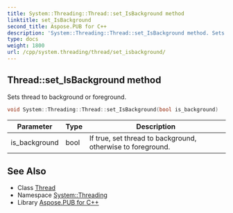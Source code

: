 ```yaml
---
title: System::Threading::Thread::set_IsBackground method
linktitle: set_IsBackground
second_title: Aspose.PUB for C++
description: 'System::Threading::Thread::set_IsBackground method. Sets thread to background or foreground in C++.'
type: docs
weight: 1800
url: /cpp/system.threading/thread/set_isbackground/
---
```

## Thread::set_IsBackground method


Sets thread to background or foreground.

```cpp
void System::Threading::Thread::set_IsBackground(bool is_background)
```


| Parameter | Type | Description |
| --- | --- | --- |
| is_background | bool | If true, set thread to background, otherwise to foreground. |

## See Also

* Class [Thread](../)
* Namespace [System::Threading](../../)
* Library [Aspose.PUB for C++](../../../)
